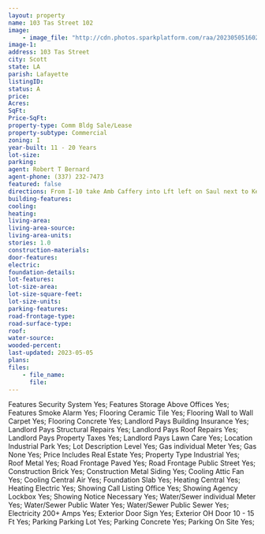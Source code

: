 ```yaml
---
layout: property
name: 103 Tas Street 102
image:
    - image_file: "http://cdn.photos.sparkplatform.com/raa/20230505160218448210000000.jpg"
image-1:
address: 103 Tas Street
city: Scott
state: LA
parish: Lafayette
listingID: 
status: A
price: 
Acres: 
SqFt: 
Price-SqFt: 
property-type: Comm Bldg Sale/Lease
property-subtype: Commercial
zoning: I
year-built: 11 - 20 Years
lot-size: 
parking: 
agent: Robert T Bernard
agent-phone: (337) 232-7473
featured: false
directions: From I-10 take Amb Caffery into Lft left on Saul next to Kentwood Water rt on Bud right on Tas. From Johnston St in Lft: Take Amb Caffery towards I10 cross over Cameron & railroad rt on Saul.
building-features: 
cooling: 
heating: 
living-area: 
living-area-source: 
living-area-units: 
stories: 1.0
construction-materials: 
door-features: 
electric: 
foundation-details: 
lot-features: 
lot-size-area: 
lot-size-square-feet: 
lot-size-units: 
parking-features: 
road-frontage-type: 
road-surface-type: 
roof: 
water-source: 
wooded-percent: 
last-updated: 2023-05-05
plans: 
files:
    - file_name:
      file:
---
```

Features	Security System	Yes;
Features	Storage Above Offices	Yes;
Features	Smoke Alarm	Yes;
Flooring	Ceramic Tile	Yes;
Flooring	Wall to Wall Carpet	Yes;
Flooring	Concrete	Yes;
Landlord Pays	Building Insurance	Yes;
Landlord Pays	Structural Repairs	Yes;
Landlord Pays	Roof Repairs	Yes;
Landlord Pays	Property Taxes	Yes;
Landlord Pays	Lawn Care	Yes;
Location	Industrial Park	Yes;
Lot Description	Level	Yes;
Gas	individual Meter	Yes;
Gas	None	Yes;
Price Includes	Real Estate	Yes;
Property Type	Industrial	Yes;
Roof	Metal	Yes;
Road Frontage	Paved	Yes;
Road Frontage	Public Street	Yes;
Construction	Brick	Yes;
Construction	Metal Siding	Yes;
Cooling	Attic Fan	Yes;
Cooling	Central Air	Yes;
Foundation	Slab	Yes;
Heating	Central	Yes;
Heating	Electric	Yes;
Showing	Call Listing Office	Yes;
Showing	Agency Lockbox	Yes;
Showing	Notice Necessary	Yes;
Water/Sewer	individual Meter	Yes;
Water/Sewer	Public Water	Yes;
Water/Sewer	Public Sewer	Yes;
Electricity	200+ Amps	Yes;
Exterior	Door Sign	Yes;
Exterior	OH Door 10 - 15 Ft	Yes;
Parking	Parking Lot	Yes;
Parking	Concrete	Yes;
Parking	On Site	Yes;

